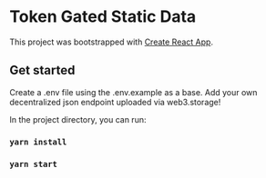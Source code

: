 # Token Gated Static Data

This project was bootstrapped with [Create React App](https://github.com/facebook/create-react-app).

## Get started

Create a .env file using the .env.example as a base. Add your own decentralized json endpoint uploaded via web3.storage!

In the project directory, you can run:

### `yarn install`
### `yarn start`

